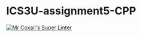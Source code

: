 # ICS3U-assignment5-CPP

[![Mr Coxall's Super Linter](https://github.com/Emmanuel-Fofeyin/ICS3U-assignment5-CPP/workflows/Mr%20Coxall's%20Super%20Linter/badge.svg)](https://github.com/Emmanuel-Fofeyin/ICS3U-assignment5-CPP/actions/)

